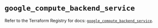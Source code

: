 # `google_compute_backend_service`

Refer to the Terraform Registry for docs: [`google_compute_backend_service`](https://registry.terraform.io/providers/hashicorp/google/6.25.0/docs/resources/compute_backend_service).
